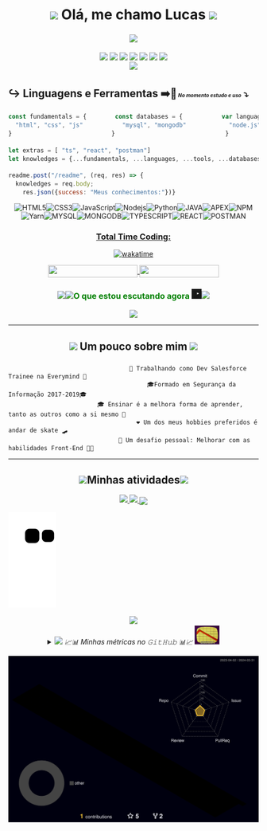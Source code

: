 <h1 align="center"><img src="https://media.giphy.com/media/WVFWzoOoSPO26BiXuu/giphy.gif" width="50"> Olá, me chamo Lucas <img src="https://media.giphy.com/media/ReWGiCNvI4dNoE4dE7/giphy.gif" width="50"></h1>
<h3 align="center"><img src="https://img.shields.io/badge/Desenvolvedor%20Salesforce-00A1E0?style=for-the-badge&logo=Salesforce&logoColor=white" width=300></h3>

<div align="center">
  <img src="https://img.shields.io/badge/Process%20Builder-00A1E0?style=for-the-badge&logo=Salesforce&logoColor=white" width ="170"/>  
  <img src="https://img.shields.io/badge/Apex%20Test-00A1E0?style=for-the-badge&logo=Salesforce&logoColor=white" width ="120"/>
  <img src="https://img.shields.io/badge/Apex%20Trigger-00A1E0?style=for-the-badge&logo=Salesforce&logoColor=white" width ="145"/>
  <!--<img src="https://img.shields.io/badge/LWC-00A1E0?style=for-the-badge&logo=Salesforce&logoColor=white" width ="73"/>-->
  <img src="https://img.shields.io/badge/VisualForce-00A1E0?style=for-the-badge&logo=Salesforce&logoColor=white" width ="140"/>
  <img src="https://img.shields.io/badge/SOQL-00A1E0?style=for-the-badge&logo=Salesforce&logoColor=white" width ="81"/>
  <img src="https://img.shields.io/badge/Flow%20Builder-00A1E0?style=for-the-badge&logo=Salesforce&logoColor=white" width ="148"/>
  <img src="https://img.shields.io/badge/Apex-00A1E0?style=for-the-badge&logo=Salesforce&logoColor=white" width ="80"/>
</div>

<div align ="center"><img src="https://readme-typing-svg.herokuapp.com?font=fira+code&duration=4500&background=25E4FF5F&center=true&vCenter=true&lines=DESENVOLVEDOR+SÊNIOR;NA+EVERYMIND"></div>

## ↪️ __Linguagens__ e __Ferramentas__   ➡️🔄<font size=1> _No momento estudo e uso_</font><font size=4> ⤵️</font>


```js
const fundamentals = {        const databases = {           var languages = {          let tools = {
  "html", "css", "js"           "mysql", "mongodb"            "node.js", "python", "java" "apex"        "npm", "yarn"
}                            }                               }                          }    
                  
let extras = [ "ts", "react", "postman"]
let knowledges = {...fundamentals, ...languages, ...tools, ...databases, ...extras}

readme.post("/readme", (req, res) => {
  knowledges = req.body;
    res.json({success: "Meus conhecimentos:"})}                
```
<div align="center">

![HTML5](https://img.shields.io/badge/-HTML5-E34F26?style=flat-square&logo=html5&logoColor=white)![CSS3](https://img.shields.io/badge/-CSS3-1572B6?style=flat-square&logo=css3)![JavaScript](https://img.shields.io/badge/-JavaScript-black?style=flat-square&logo=javascript)![Nodejs](https://img.shields.io/badge/-Nodejs-339933?style=flat-square&logo=Node.js&logoColor=white)![Python](https://img.shields.io/badge/Python-14354C?style=flat-square&logo=python&logoColor=white)![JAVA](https://img.shields.io/badge/Java-ED8B00?style=flat-square&logo=java&logoColor=white)![APEX](https://img.shields.io/badge/-Apex-blue.svg?logo=Salesforce&logoColor=Blue)![NPM](https://img.shields.io/badge/-Npm-black?style=flat-square&logo=Npm&logoColor=black)![Yarn](https://img.shields.io/badge/-Yarn-blue?style=flat-square&logo=Yarn&logoColor=black)![MYSQL](https://img.shields.io/badge/MySQL-00000F?flat-square&logo=mysql&logoColor=white)![MONGODB](https://img.shields.io/badge/MongoDB-4EA94B?style=flat-square&logo=mongodb&logoColor=white)![TYPESCRIPT](https://img.shields.io/badge/TypeScript%20-%23007ACC.svg?logo=typescript&logoColor=white)![REACT](https://img.shields.io/badge/React%20-%2320232a.svg?logo=react&logoColor=%2361DAFB)![POSTMAN](https://img.shields.io/badge/Postman-FF6C37?logo=postman&logoColor=white)
[<h3>Total Time Coding:</h3>![wakatime](https://wakatime.com/badge/user/bff3bd5b-d006-41a8-bba0-d0a9e7b9406a.svg)](https://wakatime.com/@bff3bd5b-d006-41a8-bba0-d0a9e7b9406a)
<p>
  <a href="https://www.linkedin.com/in/lucas-conceição-dos-santos-52481216b/">
    <img align="center" src="https://img.shields.io/static/v1?logo=linkedin&label=linkedin&message=Lucas+Santos&color=blue&style=for-the-badge" height=25 width=180/>
  </a>
  <a href="mailto:lucas.cds1997@gmail.com">
    <img align="center" src="https://img.shields.io/static/v1?&logo=gmail&label=Send&message=Email&color=red&style=for-the-badge" height=25 width=160/>
  </a>
</p>
 
<div align="center">
  <h3 align="center" style="color: green;"><img src="gif%20invertido.gif" width="55"/><img src="https://media.giphy.com/media/PqQIVXwPWkcMg/giphy.gif" width="20"/>O que estou escutando agora <img src="music-icon.gif" width="20"><img src="./gif%20invertido%20espelhado.gif" width="55"/></h3>
    <img align="center" src="https://spotify-github-profile.vercel.app/api/view?uid=217k4ynpgefg5c37sxbdv5eua&cover_image=true&theme=novatorem&bar_color=53b14f&bar_color_cover=false" width=350 ></img>
  </div>

</div>
<hr>
<h2 align="center"><img src="https://media.giphy.com/media/h4aDtVysyWvdfRsBAq/giphy.gif" width="50"> Um pouco sobre mim <img src="https://media.giphy.com/media/UouuIQXT1NJ2Mc3lW2/giphy.gif" width="50"></h2>




###
                                      🔭 Trabalhando como Dev Salesforce Trainee na Everymind 🔭
                                           🎓Formado em Segurança da Informação 2017-2019🎓
                             🎓 Ensinar é a melhora forma de aprender, tanto as outros como a si mesmo 🔑
                                        ❤️ Um dos meus hobbies preferidos é andar de skate 🛹
                                   🏃 Um desafio pessoal: Melhorar com as habilidades Front-End 👨‍💻 
                                  
                                          

<hr>

<h2 align="center"><img src="https://media.giphy.com/media/U4q3ag4oAN37cEodFB/giphy.gif" width="50">Minhas atividades<img src="https://media.giphy.com/media/U4q3ag4oAN37cEodFB/giphy.gif" width="50"></h2>

<p align="center">
<a href="https://github.com/DenverCoder1/github-readme-streak-stats">
<img src="https://github-readme-streak-stats.herokuapp.com?user=LCDS97&theme=tokyonight&hide_border=true" />
</a>
  <a href="https://wakatime.com/@lcds97">
  <img src="https://github-readme-stats.vercel.app/api/wakatime?username=lcds97&theme=tokyonight"/>
<a href="https://github.com/LCDS97?tab=repositories">
    <img align="center" width="800" src="https://github-activity-graph-lcds97.herokuapp.com/graph?username=LCDS97&theme=gotham&custom_title=Uma%20espiadinha%20de%20como%20t%C3%B4%20no%20m%C3%AAs"/>    
</a>

<a href="#"><img src="https://github.com/LCDS97/LCDS97/blob/output/github-contribution-grid-snake.svg" />
  </a>
</p>
<!--<a href="https://github.com/lcds97/">
  <img align="left" src="https://github-readme-stats.vercel.app/api/top-langs/?username=lcds97&langs_count=5&theme=tokyonight&layout=compact&include_all_commits=true" width=400/>
</a>

<a href="https://wakatime.com/@lcds97">
  <img src="https://github-readme-stats.vercel.app/api/top-langs/?username=lcds97&hide=powershell,batchfile,tex,php&layout=compact&theme=tokyonight&include_all_commits=false"
</a>
<a href="https://github.com/lcds97/">
  <img align="right" src="https://github-readme-stats.vercel.app/api?username=lcds97&show_icons=true&theme=jolly&hide=contribs,issues,stars" width=300 />
</a> -->



<div align="center"><img src="https://media.giphy.com/media/3orieVe5VYqTdT16qk/giphy.gif" width="200"></div>
<details align="center">
  <summary><img src="https://media.giphy.com/media/3orieJRHB5DJjrVmqk/giphy.gif" width="50" /> <i>📈📊 Minhas métricas no 𝙶𝚒𝚝𝙷𝚞𝚋 📊📈</i> <img src="graph-invert.gif" width="50" /></summary>

<!--START_SECTION:waka-->
![Code Time](http://img.shields.io/badge/Code%20Time-1%2C128%20hrs%2022%20mins-blue)

![Profile Views](http://img.shields.io/badge/Profile%20Views-1-blue)

![Lines of code](https://img.shields.io/badge/From%20Hello%20World%20I%27ve%20Written-2.9%20million%20lines%20of%20code-blue)

**🐱 My GitHub Data** 

> 📦 299.1 kB Used in GitHub's Storage 
 > 
> 🚫 Not Opted to Hire
 > 
> 📜 45 Public Repositories 
 > 
> 🔑 22 Private Repositories 
 > 
**I'm a Night 🦉** 

```text
🌞 Morning                123 commits         ██░░░░░░░░░░░░░░░░░░░░░░░   08.75 % 
🌆 Daytime                427 commits         ████████░░░░░░░░░░░░░░░░░   30.39 % 
🌃 Evening                496 commits         █████████░░░░░░░░░░░░░░░░   35.30 % 
🌙 Night                  359 commits         ██████░░░░░░░░░░░░░░░░░░░   25.55 % 
```
📅 **I'm Most Productive on Sunday** 

```text
Monday                   164 commits         ███░░░░░░░░░░░░░░░░░░░░░░   11.67 % 
Tuesday                  161 commits         ███░░░░░░░░░░░░░░░░░░░░░░   11.46 % 
Wednesday                204 commits         ████░░░░░░░░░░░░░░░░░░░░░   14.52 % 
Thursday                 190 commits         ███░░░░░░░░░░░░░░░░░░░░░░   13.52 % 
Friday                   112 commits         ██░░░░░░░░░░░░░░░░░░░░░░░   07.97 % 
Saturday                 254 commits         █████░░░░░░░░░░░░░░░░░░░░   18.08 % 
Sunday                   320 commits         ██████░░░░░░░░░░░░░░░░░░░   22.78 % 
```


📊 **This Week I Spent My Time On** 

```text
🕑︎ Time Zone: America/Sao_Paulo

💬 Programming Languages: 
No Activity Tracked This Week

🐱‍💻 Projects: 
No Activity Tracked This Week
```

**Timeline**

![Lines of Code chart](https://raw.githubusercontent.com/LCDS97/LCDS97/main/assets/bar_graph.png)


 Last Updated on 31/03/2024 18:36:58 UTC
<!--END_SECTION:waka-->
  
  
</details>

![](./profile-3d-contrib/profile-night-rainbow.svg)

